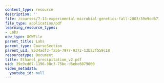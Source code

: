 ```yaml
---
content_type: resource
description: ''
file: /courses/7-13-experimental-microbial-genetics-fall-2003/39e9cd67119608c375bcd6ebe6079000_Ethanol_precipitation_v2.pdf
file_type: application/pdf
learning_resource_types:
- Labs
ocw_type: OCWFile
parent_title: Labs
parent_type: CourseSection
parent_uid: 8534adf2-fa56-7977-9372-13ba3f559c18
resourcetype: Document
title: Ethanol_precipitation_v2.pdf
uid: 39e9cd67-1196-08c3-75bc-d6ebe6079000
video_metadata:
  youtube_id: null
---
```

